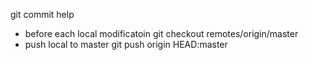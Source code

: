 git commit help
- before each local modificatoin
    git checkout remotes/origin/master
- push local to master
    git push origin HEAD:master 
